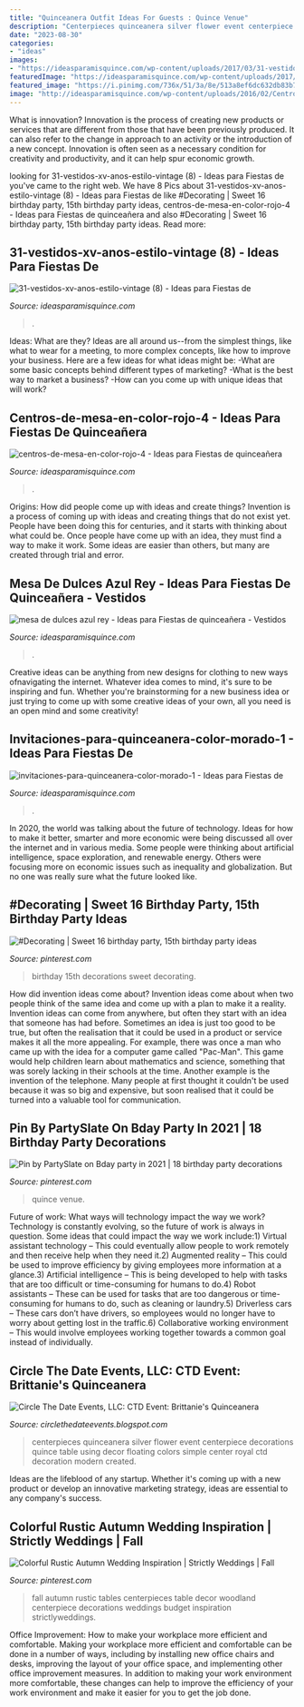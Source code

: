 ```yaml
---
title: "Quinceanera Outfit Ideas For Guests : Quince Venue"
description: "Centerpieces quinceanera silver flower event centerpiece decorations quince table using decor floating colors simple center royal ctd decoration modern created"
date: "2023-08-30"
categories:
- "ideas"
images:
- "https://ideasparamisquince.com/wp-content/uploads/2017/03/31-vestidos-xv-anos-estilo-vintage-8-539x1024.jpg"
featuredImage: "https://ideasparamisquince.com/wp-content/uploads/2017/03/31-vestidos-xv-anos-estilo-vintage-8-539x1024.jpg"
featured_image: "https://i.pinimg.com/736x/51/3a/8e/513a8ef6dc632db83b7c74c09e2f0d1c.jpg"
image: "http://ideasparamisquince.com/wp-content/uploads/2016/02/Centros-de-mesa-en-color-rojo-4-1.jpg"
---
```



What is innovation?
Innovation is the process of creating new products or services that are different from those that have been previously produced. It can also refer to the change in approach to an activity or the introduction of a new concept. Innovation is often seen as a necessary condition for creativity and productivity, and it can help spur economic growth.

	

		
looking for 31-vestidos-xv-anos-estilo-vintage (8) - Ideas para Fiestas de you've came to the right web. We have 8 Pics about 31-vestidos-xv-anos-estilo-vintage (8) - Ideas para Fiestas de like #Decorating | Sweet 16 birthday party, 15th birthday party ideas, centros-de-mesa-en-color-rojo-4 - Ideas para Fiestas de quinceañera and also #Decorating | Sweet 16 birthday party, 15th birthday party ideas. Read more:
		
    
## 31-vestidos-xv-anos-estilo-vintage (8) - Ideas Para Fiestas De

<img loading=lazy src="https://ideasparamisquince.com/wp-content/uploads/2017/03/31-vestidos-xv-anos-estilo-vintage-8-539x1024.jpg" onerror="this.onerror=null;this.src='https://tse2.mm.bing.net/th?id=OIP.gti-r7sT5OO9tQcugT3eOgHaOE&amp;pid=15.1';" alt="31-vestidos-xv-anos-estilo-vintage (8) - Ideas para Fiestas de">

_Source: ideasparamisquince.com_

>. 

	

Ideas: What are they?
Ideas are all around us--from the simplest things, like what to wear for a meeting, to more complex concepts, like how to improve your business. Here are a few ideas for what ideas might be: 
-What are some basic concepts behind different types of marketing? 
-What is the best way to market a business? 
-How can you come up with unique ideas that will work?

    
## Centros-de-mesa-en-color-rojo-4 - Ideas Para Fiestas De Quinceañera

<img loading=lazy src="http://ideasparamisquince.com/wp-content/uploads/2016/02/Centros-de-mesa-en-color-rojo-4-1.jpg" onerror="this.onerror=null;this.src='https://tse3.mm.bing.net/th?id=OIP.l3thosV8h5PZi4QO0mreKQHaLH&amp;pid=15.1';" alt="centros-de-mesa-en-color-rojo-4 - Ideas para Fiestas de quinceañera">

_Source: ideasparamisquince.com_

>. 

	

Origins: How did people come up with ideas and create things?
Invention is a process of coming up with ideas and creating things that do not exist yet. People have been doing this for centuries, and it starts with thinking about what could be. Once people have come up with an idea, they must find a way to make it work. Some ideas are easier than others, but many are created through trial and error.

    
## Mesa De Dulces Azul Rey - Ideas Para Fiestas De Quinceañera - Vestidos

<img loading=lazy src="https://ideasparamisquince.com/wp-content/uploads/2018/06/mesa-de-dulces-azul-rey.jpg" onerror="this.onerror=null;this.src='https://tse1.mm.bing.net/th?id=OIP.-laqtQuaFFYsYazLrm83OQHaJ3&amp;pid=15.1';" alt="mesa de dulces azul rey - Ideas para Fiestas de quinceañera - Vestidos">

_Source: ideasparamisquince.com_

>. 

	

Creative ideas can be anything from new designs for clothing to new ways ofnavigating the internet. Whatever idea comes to mind, it's sure to be inspiring and fun. Whether you're brainstorming for a new business idea or just trying to come up with some creative ideas of your own, all you need is an open mind and some creativity!

    
## Invitaciones-para-quinceanera-color-morado-1 - Ideas Para Fiestas De

<img loading=lazy src="https://ideasparamisquince.com/wp-content/uploads/2016/02/invitaciones-para-quinceanera-color-morado-1-1.jpg" onerror="this.onerror=null;this.src='https://tse1.mm.bing.net/th?id=OIP.I79Ljw8J5t_Hd5lsuQi30gHaLH&amp;pid=15.1';" alt="invitaciones-para-quinceanera-color-morado-1 - Ideas para Fiestas de">

_Source: ideasparamisquince.com_

>. 

	

In 2020, the world was talking about the future of technology. Ideas for how to make it better, smarter and more economic were being discussed all over the internet and in various media. Some people were thinking about artificial intelligence, space exploration, and renewable energy. Others were focusing more on economic issues such as inequality and globalization. But no one was really sure what the future looked like.

    
## #Decorating | Sweet 16 Birthday Party, 15th Birthday Party Ideas

<img loading=lazy src="https://i.pinimg.com/736x/de/b8/25/deb8257fe7613766a51aed7a934bcd18.jpg" onerror="this.onerror=null;this.src='https://tse1.mm.bing.net/th?id=OIP.7z5PpQZM2DiJUW5hYNVPIgHaHa&amp;pid=15.1';" alt="#Decorating | Sweet 16 birthday party, 15th birthday party ideas">

_Source: pinterest.com_

>birthday 15th decorations sweet decorating. 

	

How did invention ideas come about?
Invention ideas come about when two people think of the same idea and come up with a plan to make it a reality. Invention ideas can come from anywhere, but often they start with an idea that someone has had before. Sometimes an idea is just too good to be true, but often the realisation that it could be used in a product or service makes it all the more appealing. For example, there was once a man who came up with the idea for a computer game called "Pac-Man". This game would help children learn about mathematics and science, something that was sorely lacking in their schools at the time. Another example is the invention of the telephone. Many people at first thought it couldn't be used because it was so big and expensive, but soon realised that it could be turned into a valuable tool for communication.

    
## Pin By PartySlate On Bday Party In 2021 | 18 Birthday Party Decorations

<img loading=lazy src="https://i.pinimg.com/736x/16/42/e4/1642e4f42cc0d4f44fa4986edd866e79.jpg" onerror="this.onerror=null;this.src='https://tse3.mm.bing.net/th?id=OIP.AGEK7LF8syRHX5_1vNEGHwHaLH&amp;pid=15.1';" alt="Pin by PartySlate on Bday party in 2021 | 18 birthday party decorations">

_Source: pinterest.com_

>quince venue. 

	

Future of work: What ways will technology impact the way we work?
Technology is constantly evolving, so the future of work is always in question. Some ideas that could impact the way we work include:1) Virtual assistant technology – This could eventually allow people to work remotely and then receive help when they need it.2) Augmented reality – This could be used to improve efficiency by giving employees more information at a glance.3) Artificial intelligence – This is being developed to help with tasks that are too difficult or time-consuming for humans to do.4) Robot assistants – These can be used for tasks that are too dangerous or time- consuming for humans to do, such as cleaning or laundry.5) Driverless cars – These cars don’t have drivers, so employees would no longer have to worry about getting lost in the traffic.6) Collaborative working environment – This would involve employees working together towards a common goal instead of individually.

    
## Circle The Date Events, LLC: CTD Event: Brittanie&#039;s Quinceanera

<img loading=lazy src="http://1.bp.blogspot.com/_sY9sailSkMo/TIlvZoIL6BI/AAAAAAAAABg/pep4W5b4e8Y/s400/brittanie034.JPG" onerror="this.onerror=null;this.src='https://tse2.mm.bing.net/th?id=OIP.zuojhDTk1PRLrk53y2pREAAAAA&amp;pid=15.1';" alt="Circle The Date Events, LLC: CTD Event: Brittanie&#039;s Quinceanera">

_Source: circlethedateevents.blogspot.com_

>centerpieces quinceanera silver flower event centerpiece decorations quince table using decor floating colors simple center royal ctd decoration modern created. 

	

Ideas are the lifeblood of any startup. Whether it's coming up with a new product or develop an innovative marketing strategy, ideas are essential to any company's success.

    
## Colorful Rustic Autumn Wedding Inspiration | Strictly Weddings | Fall

<img loading=lazy src="https://i.pinimg.com/736x/51/3a/8e/513a8ef6dc632db83b7c74c09e2f0d1c.jpg" onerror="this.onerror=null;this.src='https://tse4.mm.bing.net/th?id=OIP.X00qM5uANhzv4xSni88MUQHaLH&amp;pid=15.1';" alt="Colorful Rustic Autumn Wedding Inspiration | Strictly Weddings | Fall">

_Source: pinterest.com_

>fall autumn rustic tables centerpieces table decor woodland centerpiece decorations weddings budget inspiration strictlyweddings. 

	

Office Improvement: How to make your workplace more efficient and comfortable.
Making your workplace more efficient and comfortable can be done in a number of ways, including by installing new office chairs and desks, improving the layout of your office space, and implementing other office improvement measures. In addition to making your work environment more comfortable, these changes can help to improve the efficiency of your work environment and make it easier for you to get the job done.

